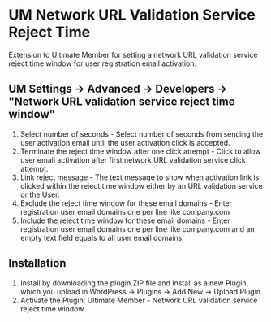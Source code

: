 # UM Network URL Validation Service Reject Time
Extension to Ultimate Member for setting a network URL validation service reject time window for user registration email activation.

## UM Settings -> Advanced -> Developers -> "Network URL validation service reject time window"
1. Select number of seconds - Select number of seconds from sending the user activation email until the user activation click is accepted.
2. Terminate the reject time window after one click attempt - Click to allow user email activation after first network URL validation service click attempt.
3. Link reject message - The text message to show when activation link is clicked within the reject time window either by an URL validation service or the User.
4. Exclude the reject time window for these email domains - Enter registration user email domains one per line like company.com
5. Include the reject time window for these email domains - Enter registration user email domains one per line like company.com and an empty text field equals to all user email domains.

## Installation
1. Install by downloading the plugin ZIP file and install as a new Plugin, which you upload in WordPress -> Plugins -> Add New -> Upload Plugin.
2. Activate the Plugin: Ultimate Member - Network URL validation service reject time window
